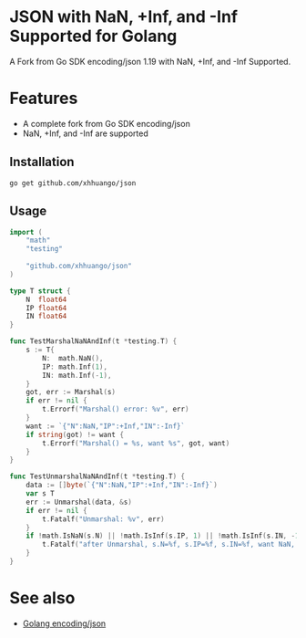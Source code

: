 # JSON with NaN, +Inf, and -Inf Supported for Golang

A Fork from Go SDK encoding/json 1.19 with NaN, +Inf, and -Inf Supported.

# Features

- A complete fork from Go SDK encoding/json
- NaN, +Inf, and -Inf are supported

## Installation

```shell
go get github.com/xhhuango/json
```

## Usage
```go
import (
	"math"
	"testing"
	
	"github.com/xhhuango/json"
)

type T struct {
	N  float64
	IP float64
	IN float64
}

func TestMarshalNaNAndInf(t *testing.T) {
    s := T{
        N:  math.NaN(),
        IP: math.Inf(1),
        IN: math.Inf(-1),
    }
    got, err := Marshal(s)
    if err != nil {
        t.Errorf("Marshal() error: %v", err)
    }
    want := `{"N":NaN,"IP":+Inf,"IN":-Inf}`
    if string(got) != want {
        t.Errorf("Marshal() = %s, want %s", got, want)
    }
}

func TestUnmarshalNaNAndInf(t *testing.T) {
    data := []byte(`{"N":NaN,"IP":+Inf,"IN":-Inf}`)
    var s T
    err := Unmarshal(data, &s)
    if err != nil {
        t.Fatalf("Unmarshal: %v", err)
    }
    if !math.IsNaN(s.N) || !math.IsInf(s.IP, 1) || !math.IsInf(s.IN, -1) {
        t.Fatalf("after Unmarshal, s.N=%f, s.IP=%f, s.IN=%f, want NaN, +Inf, -Inf", s.N, s.IP, s.IN)
    }
}
```

# See also
- [Golang encoding/json](https://pkg.go.dev/encoding/json)

